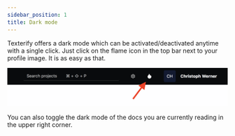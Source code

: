 ```yaml
---
sidebar_position: 1
title: Dark mode
---
```


Texterify offers a dark mode which can be activated/deactivated anytime with a single click. Just click on the flame icon in the top bar next to your profile image. It is as easy as that.

![Activate dark mode](/img/advanced/dark_mode.png)

You can also toggle the dark mode of the docs you are currently reading in the upper right corner.
